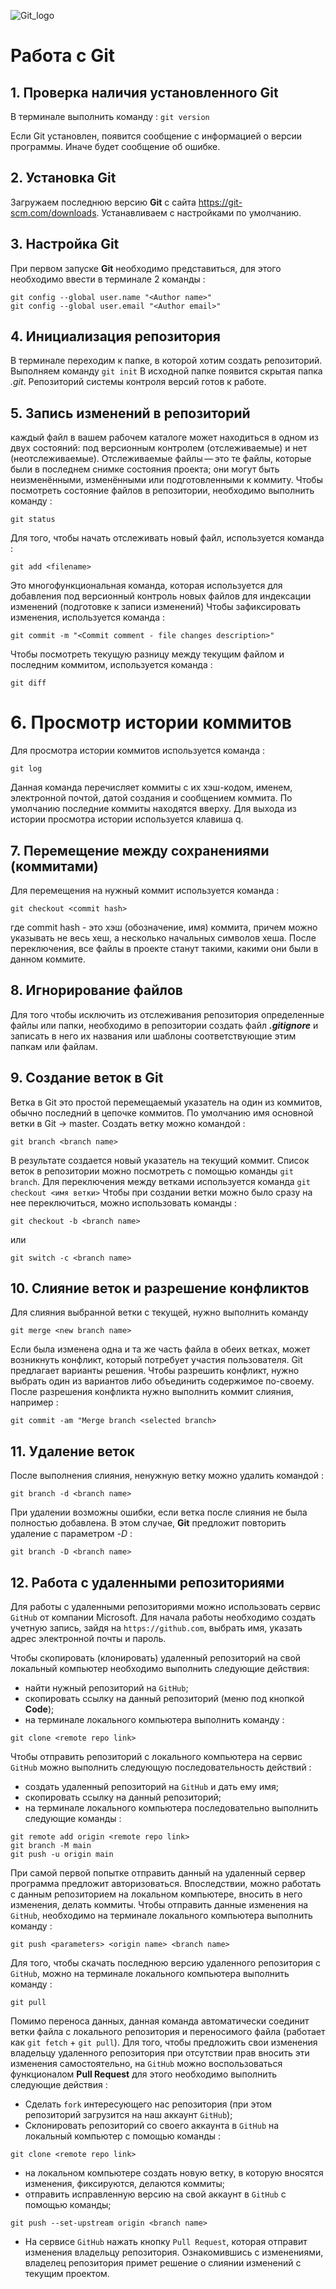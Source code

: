 ![Git_logo](git.gif)
# Работа с Git
## 1. Проверка наличия установленного Git
В терминале выполнить команду : `git version`

Если Git установлен, появится сообщение с информацией о версии программы. Иначе будет сообщение об ошибке.

## 2. Установка Git
Загружаем последнюю версию **Git** c сайта https://git-scm.com/downloads.
Устанавливаем с настройками по умолчанию.

## 3. Настройка Git
При первом запуске **Git** необходимо представиться, для этого необходимо ввести в терминале 2 команды :
```
git config --global user.name "<Author name>"
git config --global user.email "<Author email>"
```
## 4. Инициализация репозитория
В терминале переходим к папке, в которой хотим создать репозиторий. Выполняем команду ` git init `
В исходной папке появится скрытая папка *.git*. Репозиторий системы контроля версий готов к работе.

## 5. Запись изменений в репозиторий
каждый файл в вашем рабочем каталоге может находиться в одном из двух состояний: под версионным контролем (отслеживаемые) и нет (неотслеживаемые). Отслеживаемые файлы — это те файлы, которые были в последнем снимке состояния проекта; они могут быть неизменёнными, изменёнными или подготовленными к коммиту.
Чтобы посмотреть состояние файлов в репозитории, необходимо выполнить команду :
```
git status
```
Для того, чтобы начать отслеживать новый файл, используется команда :
```
git add <filename>
```
Это многофункциональная команда, которая используется для добавления под версионный контроль новых файлов для индексации изменений (подготовке к записи изменений)
Чтобы зафиксировать изменения, используется команда :
```
git commit -m "<Commit comment - file changes description>"
```
Чтобы посмотреть текущую разницу между текущим файлом и последним коммитом, используется команда :
```
git diff
```
# 6. Просмотр истории коммитов
Для просмотра истории коммитов используется команда :
```
git log
```
Данная команда перечисляет коммиты с их хэш-кодом, именем, электронной почтой, датой создания и сообщением коммита.
По умолчанию последние коммиты находятся вверху.
Для выхода из истории просмотра истории используется клавиша q.

## 7. Перемещение между сохранениями (коммитами)
Для перемещения на нужный коммит используется команда :
```
git checkout <commit hash>
```
где commit hash - это хэш (обозначение, имя) коммита, причем можно указывать не весь хеш, а несколько начальных символов хеша. После переключения, все файлы в проекте станут такими, какими они были в данном коммите.

## 8. Игнорирование файлов
Для того чтобы исключить из отслеживания репозитория определенные файлы или папки, необходимо в репозитории создать файл ***.gitignore*** и записать в него их названия или шаблоны соответствующие этим папкам или файлам.

## 9. Создание веток в Git
Ветка в Git это простой перемещаемый указатель на один из коммитов, обычно последний в цепочке коммитов. По умолчанию имя основной ветки в Git -> master.
Создать ветку можно командой :
```
git branch <branch name>
```
В результате создается новый указатель на текущий коммит. Список веток в репозитории можно посмотреть с помощью команды ` git branch `.
Для переключения между ветками используется команда ` git checkout <имя ветки> `
Чтобы при создании ветки можно было сразу на нее переключиться, можно использовать команды :
```
git checkout -b <branch name>
```
или
```
git switch -c <branch name>
```
## 10. Слияние веток и разрешение конфликтов
Для слияния выбранной ветки с текущей, нужно выполнить команду
```
git merge <new branch name>
```
Если была изменена одна и та же часть файла в обеих ветках, может возникнуть конфликт, который потребует участия пользователя. Git предлагает варианты решения.
Чтобы разрешить конфликт, нужно выбрать один из вариантов либо объединить содержимое по-своему.
После разрешения конфликта нужно выполнить коммит слияния, например :
```
git commit -am "Merge branch <selected branch>
```
## 11. Удаление веток
После выполнения слияния, ненужную ветку можно удалить командой :
```
git branch -d <branch name>
```
При удалении возможны ошибки, если ветка после слияния не была полностью добавлена. В этом случае, **Git** предложит повторить удаление с параметром *-D* :
```
git branch -D <branch name>
```
## 12. Работа с удаленными репозиториями
Для работы с удаленными репозиториями можно использовать сервис `GitHub` от компании Microsoft. Для начала работы необходимо создать учетную запись, зайдя на `https://github.com`, выбрать имя, указать адрес электронной почты и пароль.

Чтобы скопировать (клонировать) удаленный репозиторий на свой локальный компьютер необходимо выполнить следующие действия:

- найти нужный репозиторий на `GitHub`;
- скопировать ссылку на данный репозиторий (меню под кнопкой **Code**);
- на терминале локального компьютера выполнить команду :
```
git clone <remote repo link>
```
Чтобы отправить репозиторий с локального компьютера на сервис `GitHub` можно выполнить следующую последовательность действий :

- cоздать удаленный репозиторий на `GitHub` и дать ему имя;
- cкопировать ссылку на данный репозиторий;
- на терминале локального компьютера последовательно выполнить следующие команды :
```
git remote add origin <remote repo link>
git branch -M main
git push -u origin main
```
При самой первой попытке отправить данный на удаленный сервер программа предложит авторизоваться.
Впоследствии, можно работать с данным репозиторием на локальном компьютере, вносить в него изменения, делать коммиты. Чтобы отправить данные изменения на `GitHub`, необходимо на терминале локального компьютера выполнить команду :
```
git push <parameters> <origin name> <branch name>
```
Для того, чтобы скачать последнюю версию удаленного репозитория с `GitHub`, можно на терминале локального компьютера выполнить команду :
```
git pull
```
Помимо переноса данных, данная команда автоматически соединит ветки файла с локального репозитория и переносимого файла (работает как `git fetch` + `git pull`). Для того, чтобы предложить свои изменения владельцу удаленного репозитория при отсутствии прав вносить эти изменения самостоятельно, на `GitHub` можно воспользоваться функционалом **Pull Request** для этого необходимо выполнить следующие действия :

- Сделать `fork` интересующего нас репозитория (при этом репозиторий загрузится на наш аккаунт `GitHub`);
- Склонировать репозиторий со своего аккаунта в `GitHub` на локальный компьютер с помощью команды :
```
git clone <remote repo link>
```
- на локальном компьютере создать новую ветку, в которую вносятся изменения, фиксируются, делаются коммиты;
- отправить исправленную версию на свой аккаунт в `GitHub` с помощью команды;
```
git push --set-upstream origin <branch name>
```
* На сервисе `GitHub` нажать кнопку `Pull Request`, которая отправит изменения владельцу репозитория.
Ознакомившись с изменениями, владелец репозитория примет решение о слиянии изменений с текущим проектом.